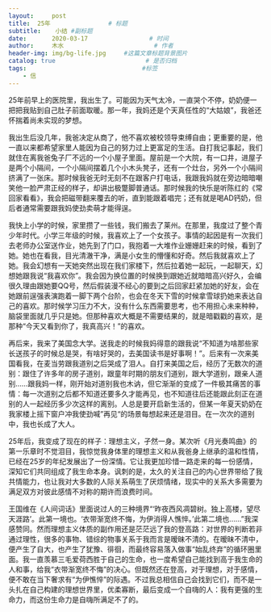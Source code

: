 ```yaml
---
layout:     post                       
title:  25年                # 标题
subtitle:    小结 #副标题
date:       2020-03-17                 # 时间
author:     木水                         # 作者
header-img: img/bg-life.jpg     #这篇文章标题背景图片
catalog: true                         # 是否归档
tags:                                #标签
    - 信
---
```

25年前早上的医院里，我出生了。可能因为天气太冷，一直哭个不停，奶奶便一把把我贴到自己肚子前面取暖。那一年，我妈还是个天真任性的“大姑娘”，我爸还怀揣着尚未实现的梦想。

我出生后没几年，我爸决定从商了，他不喜欢被校领导束缚自由；更重要的是，他一直以来都希望家里人能因为自己的努力过上更富足的生活。自打我记事起，我们就住在离我爸兔子厂不远的一个小屋子里面。屋前是一个大院，有一口井，进屋子是两个小隔间，一个小隔间摆着几个小木头凳子，还有一个灶台，另外一个小隔间挤满了一张床。那时候我爸无时无刻不在跟客户打电话，我跟我妈就在旁边暗暗嘲笑他一脸严肃正经的样子，却讲出极蹩脚普通话。那时候我的快乐是听陈红的《常回家看看》，我会把磁带翻来覆去的听，直到能跟着唱完；还有就是喝AD钙奶，但后者通常需要跟我妈使劲卖萌才能得逞。

我快上小学的时候，家里攒了一些钱，我们搬去了莱州。在那里，我度过了整个青少年时代。小学三年级的时候，我喜欢上了一个女孩子。事情的起因是有一次我们去老师办公室送作业，她先到了门口，我抱着一大堆作业姗姗赶来的时候，看到了她。她也在看我，目光清澈干净，满是小女生的懵懂和好奇。然后我就喜欢上了她。我会幻想有一天她突然出现在我们家楼下，然后拉着她一起玩，一起聊天，幻想她跟我说“我喜欢你”。我会因为换位置的时候换到跟她近就暗暗高兴好久，会编很久理由跟她要QQ号，然后假装漫不经心的要到之后回家赶紧加她的好友，会在她跟前逞强表演跑着一脚下两个台阶，也会在冬天下雪的时候拿雪球扔她来表达自己的喜欢。那时候学习压力不大，没有什么东西需要思考，也不用担心未来种种，脑袋里面就几乎只是她。但那种喜欢大概是不需要结果的，就是暗戳戳的喜欢，是那种“今天又看到你了，我真高兴！”的喜欢。

再后来，我来了美国念大学。送我走的时候我妈得意的跟我说“不知道为啥那些家长送孩子的时候总是哭，有啥好哭的，去美国读书是好事啊！”。后来有一次来美国看我，在麦当劳跟我道别之后哭成了泪人。自打来美国之后，经历了无数次的道别：跟住了许多年的房子道别，跟童年时期的朋友们道别，跟大学道别，跟亲人道别……跟我妈一样，刚开始对道别我也木讷，但它渐渐的变成了一件极其痛苦的事情：每一次道别之后都不知道还要多久才能再见，也不知道往后还能跟此刻正在道别的人一起经历多少次这样的离别。人总是要开启新生活的，但某一年夏天奶奶在我家楼上摇下窗户冲我使劲喊”再见“的场景每想起来还是泪目。在一次次的道别中，我也长成了大人。

25年后，我变成了现在的样子：理想主义，孑然一身。某次听《月光奏鸣曲》的第一乐章时不觉泪目，我惊觉我身体里的理想主义和从我爸身上继承的温和性情，已经在25岁的年纪发展出了一份深情。它让我更加珍惜一路走来的每一份感情，深知它们共同组成了我生命本身。讽刺的是，太久的关注自己的内心世界带给了我共情能力，也让我对大多数的人际关系萌生了厌烦情绪，现实中的关系大多需要为满足双方对彼此感情不对称的期许而浪费时间。

王国维在《人间词话》里面说过人的三种境界“‘昨夜西风凋碧树。独上高楼，望尽天涯路’。此第一境也。‘衣带渐宽终不悔，为伊消得人憔悴。’此第二境也……”我深感赞同。然而理想主义体质的副作用还是茫茫远了我的登高路：对世界的判断若非通过理性，很多的事物、错综的物事关系于我而言是暧昧不清的。在暧昧不清中，便产生了自大，也产生了犹豫、徘徊，而最终容易落入做事“始乱终弃”的循环圈里面。我一直羡慕三毛爱荷西胜于自己的生命，也一度希望自己能找到高于我生命的人和事，给我“衣带渐宽终不悔”的决心。但既然还在登高，对于理想，对于感情，便不敢在当下奢求有“为伊憔悴”的际遇。不过我总相信自己会找到它们，而不是一头扎在自己构建的理想世界里，优柔寡断，最后变成一个自嗨的人：我有更强的生命力，而这份生命力是自嗨所满足不了的。
